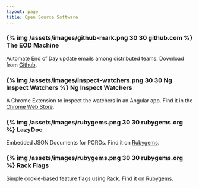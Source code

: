 ```yaml
---
layout: page
title: Open Source Software
---
```


<h3 class="oss-title">
  {% img /assets/images/github-mark.png 30 30 github.com %} The EOD Machine
</h3>

Automate End of Day update emails among distributed teams. Download from [Github](https://github.com/ryanoglesby08/the-eod-machine).


<h3 class="oss-title">
  {% img /assets/images/inspect-watchers.png 30 30 Ng Inspect Watchers %} Ng Inspect Watchers
</h3>

A Chrome Extension to inspect the watchers in an Angular app. Find it in the [Chrome Web Store](https://chrome.google.com/webstore/detail/angularjs-inspect-watcher/gdfcinoagafkodbnkjemaajfahnmfkhg).

<h3 class="oss-title">
  {% img /assets/images/rubygems.png 30 30 rubygems.org %} LazyDoc
</h3>

Embedded JSON Documents for POROs. Find it on [Rubygems](https://rubygems.org/gems/lazy_doc).


<h3 class="oss-title">
  {% img /assets/images/rubygems.png 30 30 rubygems.org %} Rack Flags
</h3>

Simple cookie-based feature flags using Rack. Find it on [Rubygems](https://rubygems.org/gems/rack-flags).
